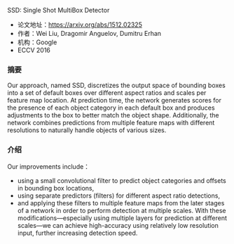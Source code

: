 SSD: Single Shot MultiBox Detector
- 论文地址：https://arxiv.org/abs/1512.02325
- 作者：Wei Liu, Dragomir Anguelov, Dumitru Erhan
- 机构：Google
- ECCV 2016

### 摘要
Our approach, named SSD, discretizes the output space of bounding boxes into a set of default boxes over different aspect ratios and scales
per feature map location. At prediction time, the network generates scores for the presence of each object category in each default box and produces adjustments to
the box to better match the object shape. Additionally, the network combines predictions from multiple feature maps with different resolutions to naturally handle
objects of various sizes.


### 介绍
Our improvements include：
- using a small convolutional filter to predict object categories and offsets in bounding box locations, 
- using separate predictors (filters) for different aspect ratio detections, 
- and applying these filters to multiple feature maps from the later stages of a network in order to perform detection at multiple scales. 
With these modifications—especially using multiple layers for prediction at different scales—we can achieve high-accuracy using relatively low resolution input, further increasing detection speed.


